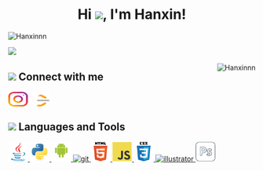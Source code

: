   <h1 align="center">Hi <img src="https://media.giphy.com/media/hvRJCLFzcasrR4ia7z/giphy.gif" width="35">, I'm Hanxin!</h1>
<p align="left"> <img src="https://komarev.com/ghpvc/?username=Hanxinnn&amp;label=Profile%20views&amp;color=0e75b6&amp;style=flat" alt="Hanxinnn"> </p>
<p><img src="https://readme-typing-svg.herokuapp.com?lines=Keep+Coding+Keep+Growing.;You+Are+The+One+Who+Sets+Your+Own+Limits.&amp;center=true&amp;width=500&amp;height=50"></p>
<p><img align="right" src="https://raw.githubusercontent.com/Hanxinnn/Hanx/main/icons/animation_500_kxa883sd.gif" alt="Hanxinnn"></p>
<h2 id="-connect-with-me"><img src="https://media.giphy.com/media/iY8CRBdQXODJSCERIr/giphy.gif" width="30px"> Connect with me</h2>
<p align="left">
<a href="https://instagram.com/hanxin_0424" target="blank"><img align="center" src="https://raw.githubusercontent.com/SubhadeepZilong/SubhadeepZilong/main/icons/Social/instagram.svg" alt="hanxin_0424" height="30" width="40"></a>
<a href="https://leetcode.com/Hanxinnn/" target="blank"><img align="center" src="https://raw.githubusercontent.com/SubhadeepZilong/SubhadeepZilong/main/icons/Social/leet-code.svg" alt="hann" height="30" width="40"></a>
</p>
<h2 id="-languages-and-tools"><img src="https://media2.giphy.com/media/QssGEmpkyEOhBCb7e1/giphy.gif?cid=ecf05e47a0n3gi1bfqntqmob8g9aid1oyj2wr3ds3mg700bl&amp;rid=giphy.gif" width="30px"> Languages and Tools</h2>
<p align="left"> <a href="https://www.java.com" target="_blank" rel="noreferrer"> <img src="https://raw.githubusercontent.com/devicons/devicon/master/icons/java/java-original.svg" alt="java" width="40" height="40"> </a> <a href="https://www.python.org" target="_blank" rel="noreferrer"> <img src="https://raw.githubusercontent.com/devicons/devicon/master/icons/python/python-original.svg" alt="python" width="40" height="40"> </a> <a href="https://developer.android.com" target="_blank" rel="noreferrer"> <img src="https://raw.githubusercontent.com/devicons/devicon/master/icons/android/android-original-wordmark.svg" alt="android" width="40" height="40"> </a> <a href="https://git-scm.com/" target="_blank" rel="noreferrer"> <img src="https://www.vectorlogo.zone/logos/git-scm/git-scm-icon.svg" alt="git" width="40" height="40"> </a> <a href="https://www.w3.org/html/" target="_blank" rel="noreferrer"> <img src="https://raw.githubusercontent.com/devicons/devicon/master/icons/html5/html5-original-wordmark.svg" alt="html5" width="40" height="40"> </a> <a href="https://developer.mozilla.org/en-US/docs/Web/JavaScript" target="_blank" rel="noreferrer"> <img src="https://raw.githubusercontent.com/devicons/devicon/master/icons/javascript/javascript-original.svg" alt="javascript" width="40" height="40"> </a> <a href="https://www.w3schools.com/css/" target="_blank" rel="noreferrer"> <img src="https://raw.githubusercontent.com/devicons/devicon/master/icons/css3/css3-original-wordmark.svg" alt="css3" width="40" height="40"> </a> <a href="https://www.adobe.com/in/products/illustrator.html" target="_blank" rel="noreferrer"> <img src="https://www.vectorlogo.zone/logos/adobe_illustrator/adobe_illustrator-icon.svg" alt="illustrator" width="40" height="40"> </a> <a href="https://www.photoshop.com/en" target="_blank" rel="noreferrer"> <img src="https://raw.githubusercontent.com/devicons/devicon/master/icons/photoshop/photoshop-line.svg" alt="photoshop" width="40" height="40"> </a> </p>
<h2 id=""></h2>
